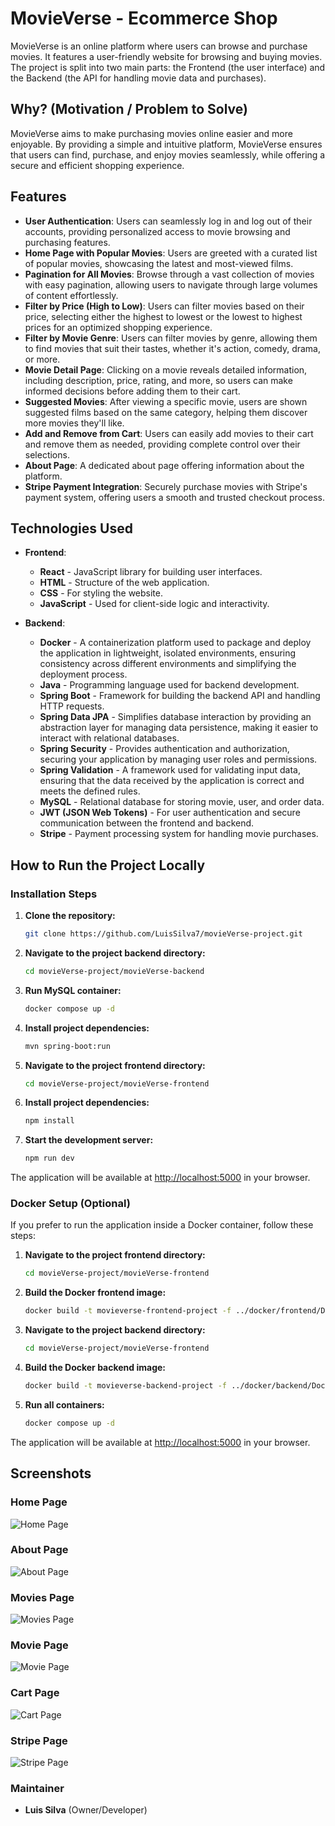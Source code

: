 # MovieVerse - Ecommerce Shop

MovieVerse is an online platform where users can browse and purchase movies. It features a user-friendly website for browsing and buying movies. The project is split into two main parts: the Frontend (the user interface) and the Backend (the API for handling movie data and purchases).

## Why? (Motivation / Problem to Solve)

MovieVerse aims to make purchasing movies online easier and more enjoyable. By providing a simple and intuitive platform, MovieVerse ensures that users can find, purchase, and enjoy movies seamlessly, while offering a secure and efficient shopping experience.

## Features

- **User Authentication**: Users can seamlessly log in and log out of their accounts, providing personalized access to movie browsing and purchasing features.
- **Home Page with Popular Movies**: Users are greeted with a curated list of popular movies, showcasing the latest and most-viewed films.
- **Pagination for All Movies**: Browse through a vast collection of movies with easy pagination, allowing users to navigate through large volumes of content effortlessly.
- **Filter by Price (High to Low)**: Users can filter movies based on their price, selecting either the highest to lowest or the lowest to highest prices for an optimized shopping experience.
- **Filter by Movie Genre**: Users can filter movies by genre, allowing them to find movies that suit their tastes, whether it's action, comedy, drama, or more.
- **Movie Detail Page**: Clicking on a movie reveals detailed information, including description, price, rating, and more, so users can make informed decisions before adding them to their cart.
- **Suggested Movies**: After viewing a specific movie, users are shown suggested films based on the same category, helping them discover more movies they'll like.
- **Add and Remove from Cart**: Users can easily add movies to their cart and remove them as needed, providing complete control over their selections.
- **About Page**: A dedicated about page offering information about the platform.
- **Stripe Payment Integration**: Securely purchase movies with Stripe's payment system, offering users a smooth and trusted checkout process.

## Technologies Used

- **Frontend**:

  - **React** - JavaScript library for building user interfaces.
  - **HTML** - Structure of the web application.
  - **CSS** - For styling the website.
  - **JavaScript** - Used for client-side logic and interactivity.

- **Backend**:
  - **Docker** - A containerization platform used to package and deploy the application in lightweight, isolated environments, ensuring consistency across different environments and simplifying the deployment process.
  - **Java** - Programming language used for backend development.
  - **Spring Boot** - Framework for building the backend API and handling HTTP requests.
  - **Spring Data JPA** - Simplifies database interaction by providing an abstraction layer for managing data persistence, making it easier to interact with relational databases.
  - **Spring Security** - Provides authentication and authorization, securing your application by managing user roles and permissions.
  - **Spring Validation** - A framework used for validating input data, ensuring that the data received by the application is correct and meets the defined rules.
  - **MySQL** - Relational database for storing movie, user, and order data.
  - **JWT (JSON Web Tokens)** - For user authentication and secure communication between the frontend and backend.
  - **Stripe** - Payment processing system for handling movie purchases.

## How to Run the Project Locally

### Installation Steps

1. **Clone the repository:**

   ```bash
   git clone https://github.com/LuisSilva7/movieVerse-project.git
   ```

2. **Navigate to the project backend directory:**

   ```bash
   cd movieVerse-project/movieVerse-backend
   ```

3. **Run MySQL container:**

   ```bash
   docker compose up -d
   ```

4. **Install project dependencies:**

   ```bash
   mvn spring-boot:run
   ```

5. **Navigate to the project frontend directory:**

   ```bash
   cd movieVerse-project/movieVerse-frontend
   ```

6. **Install project dependencies:**

   ```bash
   npm install
   ```

7. **Start the development server:**
   ```bash
   npm run dev
   ```

The application will be available at [http://localhost:5000](http://localhost:5000) in your browser.

### Docker Setup (Optional)

If you prefer to run the application inside a Docker container, follow these steps:

1. **Navigate to the project frontend directory:**

   ```bash
   cd movieVerse-project/movieVerse-frontend
   ```

2. **Build the Docker frontend image:**

   ```bash
   docker build -t movieverse-frontend-project -f ../docker/frontend/Dockerfile .
   ```

3. **Navigate to the project backend directory:**

   ```bash
   cd movieVerse-project/movieVerse-frontend
   ```

4. **Build the Docker backend image:**

   ```bash
   docker build -t movieverse-backend-project -f ../docker/backend/Dockerfile .
   ```

5. **Run all containers:**

   ```bash
   docker compose up -d
   ```

The application will be available at [http://localhost:5000](http://localhost:5000) in your browser.

## Screenshots

### Home Page

![Home Page](screenshots/home.jpg)

### About Page

![About Page](screenshots/about.jpg)

### Movies Page

![Movies Page](screenshots/movies.jpg)

### Movie Page

![Movie Page](screenshots/movie.jpg)

### Cart Page

![Cart Page](screenshots/cart.jpg)

### Stripe Page

![Stripe Page](screenshots/stripe.jpg)

### Maintainer

- **Luis Silva** (Owner/Developer)
